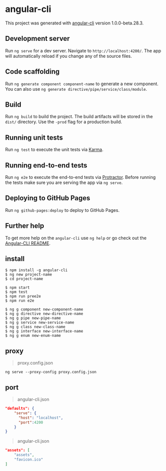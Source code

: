# angular-cli

This project was generated with [angular-cli](https://github.com/angular/angular-cli) version 1.0.0-beta.28.3.

## Development server
Run `ng serve` for a dev server. Navigate to `http://localhost:4200/`. The app will automatically reload if you change any of the source files.

## Code scaffolding

Run `ng generate component component-name` to generate a new component. You can also use `ng generate directive/pipe/service/class/module`.

## Build

Run `ng build` to build the project. The build artifacts will be stored in the `dist/` directory. Use the `-prod` flag for a production build.

## Running unit tests

Run `ng test` to execute the unit tests via [Karma](https://karma-runner.github.io).

## Running end-to-end tests

Run `ng e2e` to execute the end-to-end tests via [Protractor](http://www.protractortest.org/).
Before running the tests make sure you are serving the app via `ng serve`.

## Deploying to GitHub Pages

Run `ng github-pages:deploy` to deploy to GitHub Pages.

## Further help

To get more help on the `angular-cli` use `ng help` or go check out the [Angular-CLI README](https://github.com/angular/angular-cli/blob/master/README.md).

## install
```
$ npm install -g angular-cli
$ ng new project-name
$ cd project-name

$ npm start
$ npm test
$ npm run pree2e
$ npm run e2e

$ ng g component new-component-name
$ ng g directive new-directive-name
$ ng g pipe new-pipe-name
$ ng g service new-service-name
$ ng g class new-class-name
$ ng g interface new-interface-name
$ ng g enum new-enum-name
```

## proxy
>proxy.config.json
```
ng serve --proxy-config proxy.config.json
```

## port
>angular-cli.json
```json
"defaults": {
    "serve": {
      "host": "localhost",
      "port":4200
    }
}
```


>angular-cli.json
```json
"assets": [
	"assets",
	"favicon.ico"
]
```
